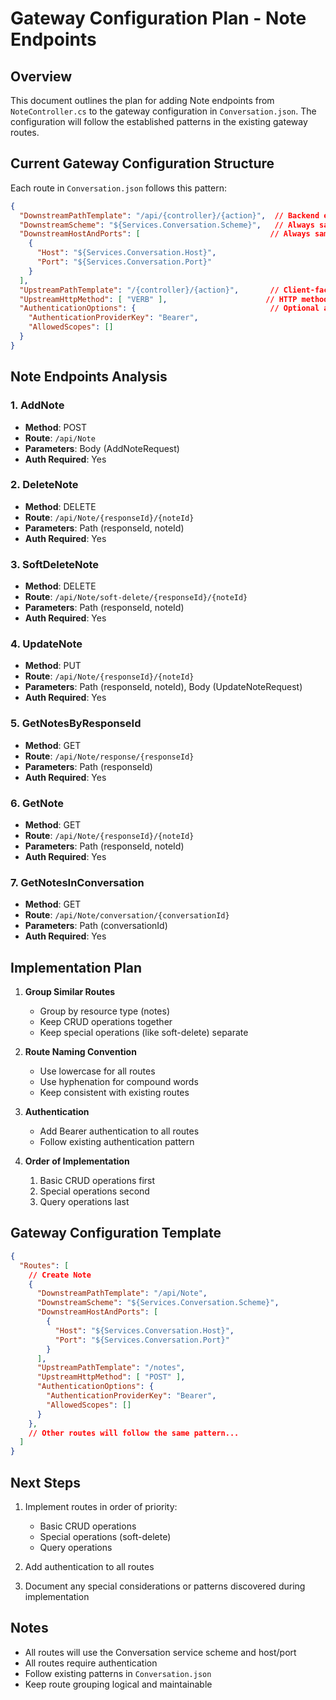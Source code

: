 # Gateway Configuration Plan - Note Endpoints

## Overview

This document outlines the plan for adding Note endpoints from `NoteController.cs` to the gateway configuration in `Conversation.json`. The configuration will follow the established patterns in the existing gateway routes.

## Current Gateway Configuration Structure

Each route in `Conversation.json` follows this pattern:
```json
{
  "DownstreamPathTemplate": "/api/{controller}/{action}",  // Backend endpoint
  "DownstreamScheme": "${Services.Conversation.Scheme}",   // Always same
  "DownstreamHostAndPorts": [                             // Always same structure
    {
      "Host": "${Services.Conversation.Host}",
      "Port": "${Services.Conversation.Port}"
    }
  ],
  "UpstreamPathTemplate": "/{controller}/{action}",       // Client-facing endpoint
  "UpstreamHttpMethod": [ "VERB" ],                      // HTTP method(s)
  "AuthenticationOptions": {                              // Optional auth config
    "AuthenticationProviderKey": "Bearer",
    "AllowedScopes": []
  }
}
```

## Note Endpoints Analysis

### 1. AddNote
- **Method**: POST
- **Route**: `/api/Note`
- **Parameters**: Body (AddNoteRequest)
- **Auth Required**: Yes

### 2. DeleteNote
- **Method**: DELETE
- **Route**: `/api/Note/{responseId}/{noteId}`
- **Parameters**: Path (responseId, noteId)
- **Auth Required**: Yes

### 3. SoftDeleteNote
- **Method**: DELETE
- **Route**: `/api/Note/soft-delete/{responseId}/{noteId}`
- **Parameters**: Path (responseId, noteId)
- **Auth Required**: Yes

### 4. UpdateNote
- **Method**: PUT
- **Route**: `/api/Note/{responseId}/{noteId}`
- **Parameters**: Path (responseId, noteId), Body (UpdateNoteRequest)
- **Auth Required**: Yes

### 5. GetNotesByResponseId
- **Method**: GET
- **Route**: `/api/Note/response/{responseId}`
- **Parameters**: Path (responseId)
- **Auth Required**: Yes

### 6. GetNote
- **Method**: GET
- **Route**: `/api/Note/{responseId}/{noteId}`
- **Parameters**: Path (responseId, noteId)
- **Auth Required**: Yes

### 7. GetNotesInConversation
- **Method**: GET
- **Route**: `/api/Note/conversation/{conversationId}`
- **Parameters**: Path (conversationId)
- **Auth Required**: Yes

## Implementation Plan

1. **Group Similar Routes**
   - Group by resource type (notes)
   - Keep CRUD operations together
   - Keep special operations (like soft-delete) separate

2. **Route Naming Convention**
   - Use lowercase for all routes
   - Use hyphenation for compound words
   - Keep consistent with existing routes

3. **Authentication**
   - Add Bearer authentication to all routes
   - Follow existing authentication pattern

4. **Order of Implementation**
   1. Basic CRUD operations first
   2. Special operations second
   3. Query operations last

## Gateway Configuration Template

```json
{
  "Routes": [
    // Create Note
    {
      "DownstreamPathTemplate": "/api/Note",
      "DownstreamScheme": "${Services.Conversation.Scheme}",
      "DownstreamHostAndPorts": [
        {
          "Host": "${Services.Conversation.Host}",
          "Port": "${Services.Conversation.Port}"
        }
      ],
      "UpstreamPathTemplate": "/notes",
      "UpstreamHttpMethod": [ "POST" ],
      "AuthenticationOptions": {
        "AuthenticationProviderKey": "Bearer",
        "AllowedScopes": []
      }
    },
    // Other routes will follow the same pattern...
  ]
}
```

## Next Steps

1. Implement routes in order of priority:
   - Basic CRUD operations
   - Special operations (soft-delete)
   - Query operations

2. Add authentication to all routes

3. Document any special considerations or patterns discovered during implementation

## Notes

- All routes will use the Conversation service scheme and host/port
- All routes require authentication
- Follow existing patterns in `Conversation.json`
- Keep route grouping logical and maintainable 